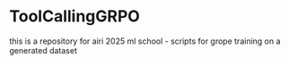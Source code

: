 # ToolCallingGRPO
this is a repository for airi 2025 ml school - scripts for grope training on a generated dataset
